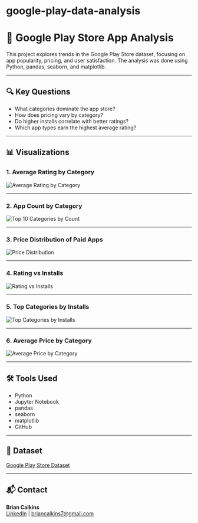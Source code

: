 # google-play-data-analysis

# 📱 Google Play Store App Analysis

This project explores trends in the Google Play Store dataset, focusing on app popularity, pricing, and user satisfaction. The analysis was done using Python, pandas, seaborn, and matplotlib.

---

## 🔍 Key Questions
- What categories dominate the app store?
- How does pricing vary by category?
- Do higher installs correlate with better ratings?
- Which app types earn the highest average rating?

---

## 📊 Visualizations

### 1. Average Rating by Category
![Average Rating by Category](https://github.com/twistedargyle/google-play-data-analysis/blob/main/link_to_your_image_1?raw=true)

---

### 2. App Count by Category
![Top 10 Categories by Count](link_to_your_image_2)

---

### 3. Price Distribution of Paid Apps
![Price Distribution](link_to_your_image_3)

---

### 4. Rating vs Installs
![Rating vs Installs](link_to_your_image_4)

---

### 5. Top Categories by Installs
![Top Categories by Installs](link_to_your_image_5)

---

### 6. Average Price by Category
![Average Price by Category](link_to_your_image_6)

---

## 🛠 Tools Used
- Python
- Jupyter Notebook
- pandas
- seaborn
- matplotlib
- GitHub

---

## 📂 Dataset
[Google Play Store Dataset](https://www.kaggle.com/datasets/lava18/google-play-store-apps)

---

## 📬 Contact
**Brian Calkins**  
[LinkedIn](https://www.linkedin.com/in/bcalkinsdatastylist/) | briancalkins7@gmail.com
